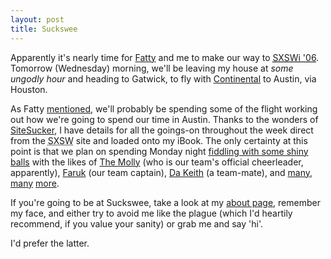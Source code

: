 ```yaml
---
layout: post
title: Suckswee
---
```

Apparently it's nearly time for [Fatty][] and me to make our way to [<abbr title="South by Southwest Interactive 2006">SXSWi '06</abbr>][SXSWi06]. Tomorrow (Wednesday) morning, we'll be leaving my house at <dfn title="around 5am">some ungodly hour</dfn> and heading to Gatwick, to fly with [Continental][] to Austin, via Houston.

As Fatty [mentioned][Fatty SXSWi], we'll probably be spending some of the flight working out how we're going to spend our time in Austin. Thanks to the wonders of [SiteSucker][], I have details for all the goings-on throughout the week direct from the <abbr title="South by Southwest">SXSW</abbr> site and loaded onto my iBook. The only certainty at this point is that we plan on spending Monday night [fiddling with some shiny balls][bowling] with the likes of [The Molly][Molly] (who is our team's official cheerleader, apparently), [Faruk][] (our team captain), [Da Keith][] (a team-mate), and [many][Scrivs], [many][Mike Davidson] [more][Dave Shea].

If you're going to be at Suckswee, take a look at my [about page][], remember my face, and either try to avoid me like the plague (which I'd heartily recommend, if you value your sanity) or grab me and say 'hi'. 

I'd prefer the latter.

[Fatty]: http://blog.fatbusinessman.com/ "David Thompson's blog, FatBusinessman.com"
[SXSWi06]: http://2006.sxsw.com/
[Continental]: http://www.continental.com/
[Fatty SXSWi]: http://blog.fatbusinessman.com/archives/2006/03/06/suckswee/
[SiteSucker]: http://www.sitesucker.us/
[bowling]: http://bowling.avalonstar.com/
[Molly]: http://molly.com/
[Faruk]: http://kurafire.net/
[Da Keith]: http://7nights.com/asterisk "D. Keith Robinson"
[Scrivs]: http://9rules.com/whitespace "Paul Scrivens"
[Mike Davidson]: http://mikeindustries.com/ "Mike Davidson"
[Dave Shea]: http://mezzoblue.com/ "Dave Shea"
[about page]: /about/
